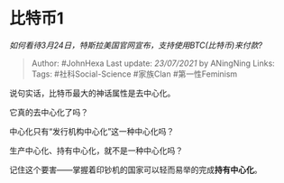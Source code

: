 # 比特币1
*如何看待3月24日，特斯拉美国官网宣布，支持使用BTC(比特币)来付款?*

> Author: #JohnHexa
Last update: *23/07/2021* by ANingNing
Links:
Tags:  #社科Social-Science #家族Clan #第一性Feminism



说句实话，比特币最大的神话属性是去中心化。

它真的去中心化了吗？

中心化只有“发行机构中心化”这一种中心化吗？

生产中心化、持有中心化，就不是一种中心化吗？

记住这个要害——掌握着印钞机的国家可以轻而易举的完成**持有中心化**。



